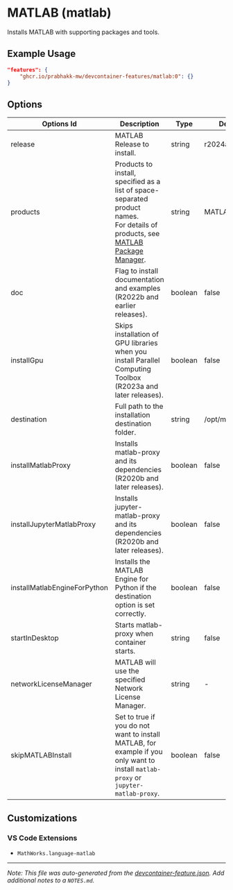 
# MATLAB (matlab)

Installs MATLAB with supporting packages and tools.

## Example Usage

```json
"features": {
    "ghcr.io/prabhakk-mw/devcontainer-features/matlab:0": {}
}
```

## Options

| Options Id | Description | Type | Default Value |
|-----|-----|-----|-----|
| release | MATLAB Release to install. | string | r2024a |
| products | Products to install, specified as a list of space-separated product names.</br> For details of products, see [MATLAB Package Manager](https://github.com/mathworks-ref-arch/matlab-dockerfile/blob/main/MPM.md#product-installation-options). | string | MATLAB |
| doc | Flag to install documentation and examples (R2022b and earlier releases). | boolean | false |
| installGpu | Skips installation of GPU libraries when you install Parallel Computing Toolbox (R2023a and later releases). | boolean | false |
| destination | Full path to the installation destination folder. | string | /opt/matlab/$RELEASE |
| installMatlabProxy | Installs matlab-proxy and its dependencies (R2020b and later releases). | boolean | false |
| installJupyterMatlabProxy | Installs jupyter-matlab-proxy and its dependencies (R2020b and later releases). | boolean | false |
| installMatlabEngineForPython | Installs the MATLAB Engine for Python if the destination option is set correctly. | boolean | false |
| startInDesktop | Starts matlab-proxy when container starts. | string | false |
| networkLicenseManager | MATLAB will use the specified Network License Manager. | string | - |
| skipMATLABInstall | Set to true if you do not want to install MATLAB, for example if you only want to install `matlab-proxy` or `jupyter-matlab-proxy`. | boolean | false |

## Customizations

### VS Code Extensions

- `MathWorks.language-matlab`



---

_Note: This file was auto-generated from the [devcontainer-feature.json](https://github.com/prabhakk-mw/devcontainer-features/blob/main/src/matlab/devcontainer-feature.json).  Add additional notes to a `NOTES.md`._
